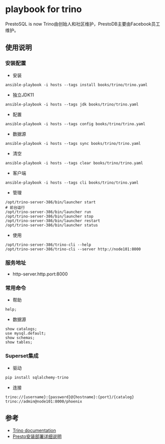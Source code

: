 # playbook for trino

PrestoSQL is now Trino由创始人和社区维护，PrestoDB主要由Facebook员工维护。

## 使用说明

### 安装配置
- 安装
```
ansible-playbook -i hosts --tags install books/trino/trino.yaml
```
- 独立JDK11
```
ansible-playbook -i hosts --tags jdk books/trino/trino.yaml
```
- 配置
```
ansible-playbook -i hosts --tags config books/trino/trino.yaml
```
- 数据源
```
ansible-playbook -i hosts --tags sync books/trino/trino.yaml
```
- 清空
```
ansible-playbook -i hosts --tags clear books/trino/trino.yaml
```
- 客户端
```
ansible-playbook -i hosts --tags cli books/trino/trino.yaml
```
- 管理
```
/opt/trino-server-386/bin/launcher start
# 前台运行
/opt/trino-server-386/bin/launcher run
/opt/trino-server-386/bin/launcher stop
/opt/trino-server-386/bin/launcher restart
/opt/trino-server-386/bin/launcher status
```
- 使用
```
/opt/trino-server-386/trino-cli --help
/opt/trino-server-386/trino-cli --server http://node101:8000
```

### 服务地址
- http-server.http.port:8000

### 常用命令
- 帮助
```
help;
```
- 数据源
```
show catalogs;
use mysql.default;
show schemas;
show tables;
```

### Superset集成
- 驱动
```
pip install sqlalchemy-trino
```
- 连接
```
trino://{username}:{password}@{hostname}:{port}/{catalog}
trino://admin@node101:8000/phoenix
```


## 参考
- [Trino documentation](https://trino.io/docs/current/index.html)
- [Presto安装部署详细说明](https://blog.csdn.net/jsbylibo/article/details/107821214)

